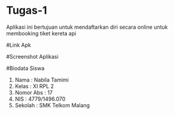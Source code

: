 # Tugas-1

Aplikasi ini bertujuan untuk mendaftarkan diri secara online untuk membooking tiket kereta api

#Link Apk

#Screenshot Aplikasi

#Biodata Siswa
1. Nama : Nabila Tamimi
2. Kelas : XI RPL 2
3. Nomor Abs : 17
4. NIS : 4779/1496.070
5. Sekolah : SMK Telkom Malang

